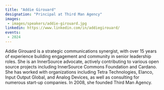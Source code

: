 ```yaml
---
title: "Addie Girouard"
designation: "Principal at Third Man Agency"
images:
 - images/speakers/addie-girouard.jpg
linkedin: https://www.linkedin.com/in/addiegirouard/
events:
 - 2024
---
```


Addie Girouard is a strategic communications synergist, with over 15 years of experience building engagement and community in senior leadership roles. She is an InnerSource advocate, actively contributing to various open source projects including InnerSource Commons Foundation and Cardano. She has worked with organizations including Tetra Technologies, Elanco, Input Output Global, and Analog Devices, as well as consulting for numerous start-up companies. In 2008, she founded Third Man Agency.
